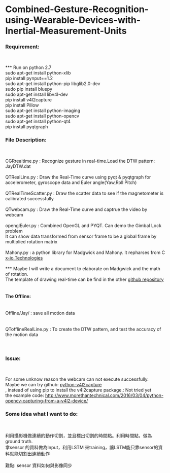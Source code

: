 # Combined-Gesture-Recognition-using-Wearable-Devices-with-Inertial-Measurement-Units
<h3>Requirement:</h3> <br />

*** Run on python 2.7<br />
  sudo apt-get install python-xlib<br />
  pip install pynput==1.2<br />
  sudo apt-get install python-pip libglib2.0-dev<br />
  sudo pip install bluepy<br />
  sudo apt-get install libv4l-dev<br />
  pip install v4l2capture<br />
  pip install Pillow<br />
  sudo apt-get install python-imaging<br />
  sudo apt-get install python-opencv<br />
  sudo apt-get install python-qt4<br />
  pip install pyqtgraph<br />

<h3>File Description: </h3><br />
  
  CGRrealtime.py : Recognize gesture in real-time.Load the DTW pattern: JayDTW.dat<br /><br />
  QTRealLine.py : Draw the Real-Time curve using pyqt & pyqtgraph for accelerometer, gyroscope data and Euler angle(Yaw,Roll Pitch) <br /> <br />
  QTRealTimeScatter.py : Draw the scatter data to see if the magnetometer is calibrated successfully<br /><br />
  QTwebcam.py : Draw the Real-Time curve and captrue the video by webcam<br /><br />
  openglEuler.py : Combined OpenGL and PYQT. Can demo the Gimbal Lock problem<br />
  It can show data transformed from sensor frame to be a global frame by multiplied rotation matrix<br /> <br />
  Mahony.py : a python library for Madgwick and Mahony. It repharses from C <a href=http://x-io.co.uk/open-source-imu-and-ahrs-algorithms/> x-io Technologies </a> <br /> <br />
*** Maybe I will write a document to elaborate on Madgwick and the math of rotation.<br />
  The template of drawing real-time can be find in the other <a href=https://github.com/nthuepl/Realtime-Plot-Template> github repository </a>  <br /><br />
  
  <h4>The Offline:</h4><br />  
  Offline/Jay/ : save all motion data<br />  <br /> <br />
  QTofflineRealLine.py : To create the DTW pattern, and test the accuracy of the motion data<br /> <br /><br />
  

  
 
  
<h3>Issue: </h3><br />


  For some unknow reason the webcam can not execute successfully. <br />
  Maybe we can try github: <a href=https://github.com/gebart/python-v4l2capture> python-v4l2capture </a><br />
  , instead of using pip to install the v4l2capture package.: Not tried yet <br />
  the example code: http://www.morethantechnical.com/2016/03/04/python-opencv-capturing-from-a-v4l2-device/
<h3>Some idea what I want to do:</h3><br />


  利用攝影機做連續的動作切割，並且標出切割的時間點。利用時間點，做為ground truth. <br />
  拿sensor 的資料做為Input，利用LSTM 來training，讓LSTM能只靠sensor的資料就能切割出連續動作 <br />  
  難點: sensor 資料如何與影像同步 <br />



  
  
